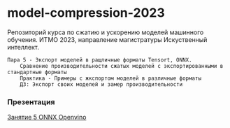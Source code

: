 # model-compression-2023
Репозиторий курса по сжатию и ускорению моделей машинного обучения.
ИТМО 2023, направление магистратуры Искуственный интеллект.

    Пара 5 - Экспорт моделей в ращличные форматы Tensort, ONNX.
        Сравнение производительности сжатых моделей с экспортированными в стандартные форматы
        Практика - Примеры с жкспортом моделей в различные форматы
        ДЗ: Экспорт своих моделей и замер производительности

### Презентация
[Занятие 5 ONNX Openvino](https://docs.google.com/presentation/d/19ud_B8hskRply7T68JSmU5vHHga8yk8p4DgjyRsc7EQ/edit?usp=sharing)

